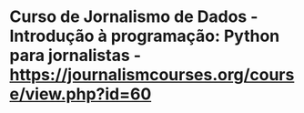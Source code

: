 Curso de Jornalismo de Dados - Introdução à programação: 
Python para jornalistas - https://journalismcourses.org/course/view.php?id=60
=================

